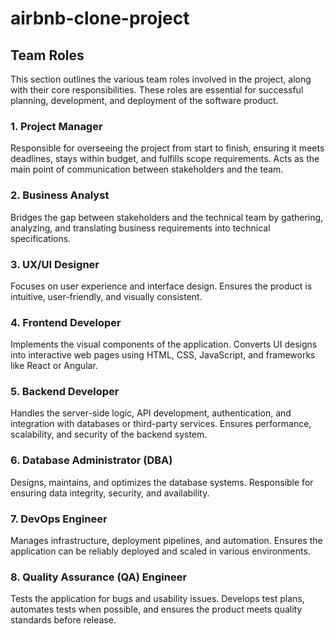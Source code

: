 # airbnb-clone-project

## Team Roles

This section outlines the various team roles involved in the project, along with their core responsibilities. These roles are essential for successful planning, development, and deployment of the software product.

### 1. Project Manager
Responsible for overseeing the project from start to finish, ensuring it meets deadlines, stays within budget, and fulfills scope requirements. Acts as the main point of communication between stakeholders and the team.

### 2. Business Analyst
Bridges the gap between stakeholders and the technical team by gathering, analyzing, and translating business requirements into technical specifications.

### 3. UX/UI Designer
Focuses on user experience and interface design. Ensures the product is intuitive, user-friendly, and visually consistent.

### 4. Frontend Developer
Implements the visual components of the application. Converts UI designs into interactive web pages using HTML, CSS, JavaScript, and frameworks like React or Angular.

### 5. Backend Developer
Handles the server-side logic, API development, authentication, and integration with databases or third-party services. Ensures performance, scalability, and security of the backend system.

### 6. Database Administrator (DBA)
Designs, maintains, and optimizes the database systems. Responsible for ensuring data integrity, security, and availability.

### 7. DevOps Engineer
Manages infrastructure, deployment pipelines, and automation. Ensures the application can be reliably deployed and scaled in various environments.

### 8. Quality Assurance (QA) Engineer
Tests the application for bugs and usability issues. Develops test plans, automates tests when possible, and ensures the product meets quality standards before release.
